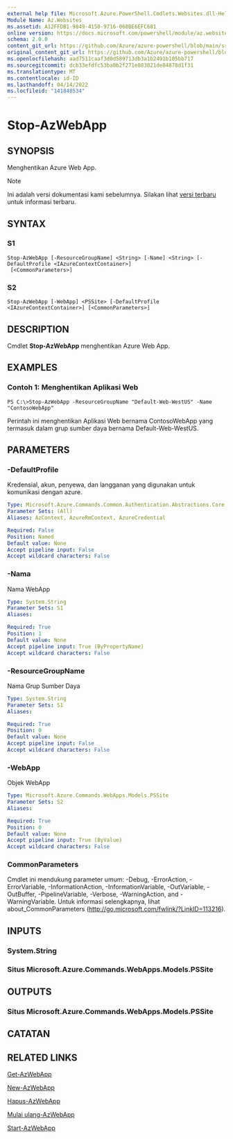 ```yaml
---
external help file: Microsoft.Azure.PowerShell.Cmdlets.Websites.dll-Help.xml
Module Name: Az.Websites
ms.assetid: A12FFDB1-9849-4150-9716-068BE6EFC681
online version: https://docs.microsoft.com/powershell/module/az.websites/stop-azwebapp
schema: 2.0.0
content_git_url: https://github.com/Azure/azure-powershell/blob/main/src/Websites/Websites/help/Stop-AzWebApp.md
original_content_git_url: https://github.com/Azure/azure-powershell/blob/main/src/Websites/Websites/help/Stop-AzWebApp.md
ms.openlocfilehash: aad7511caaf3d0d589713db3a1b2491b105bb717
ms.sourcegitcommit: dcb33efdfc53ba0b2f271e883021de84878d1f31
ms.translationtype: MT
ms.contentlocale: id-ID
ms.lasthandoff: 04/14/2022
ms.locfileid: "141848534"
---
```

# Stop-AzWebApp

## SYNOPSIS
Menghentikan Azure Web App.

> [!NOTE]
>Ini adalah versi dokumentasi kami sebelumnya. Silakan lihat [versi terbaru](/powershell/module/az.websites/stop-azwebapp) untuk informasi terbaru.

## SYNTAX

### S1
```
Stop-AzWebApp [-ResourceGroupName] <String> [-Name] <String> [-DefaultProfile <IAzureContextContainer>]
 [<CommonParameters>]
```

### S2
```
Stop-AzWebApp [-WebApp] <PSSite> [-DefaultProfile <IAzureContextContainer>] [<CommonParameters>]
```

## DESCRIPTION
Cmdlet **Stop-AzWebApp** menghentikan Azure Web App.

## EXAMPLES

### Contoh 1: Menghentikan Aplikasi Web
```
PS C:\>Stop-AzWebApp -ResourceGroupName "Default-Web-WestUS" -Name "ContosoWebApp"
```

Perintah ini menghentikan Aplikasi Web bernama ContosoWebApp yang termasuk dalam grup sumber daya bernama Default-Web-WestUS.

## PARAMETERS

### -DefaultProfile
Kredensial, akun, penyewa, dan langganan yang digunakan untuk komunikasi dengan azure.

```yaml
Type: Microsoft.Azure.Commands.Common.Authentication.Abstractions.Core.IAzureContextContainer
Parameter Sets: (All)
Aliases: AzContext, AzureRmContext, AzureCredential

Required: False
Position: Named
Default value: None
Accept pipeline input: False
Accept wildcard characters: False
```

### -Nama
Nama WebApp

```yaml
Type: System.String
Parameter Sets: S1
Aliases:

Required: True
Position: 1
Default value: None
Accept pipeline input: True (ByPropertyName)
Accept wildcard characters: False
```

### -ResourceGroupName
Nama Grup Sumber Daya

```yaml
Type: System.String
Parameter Sets: S1
Aliases:

Required: True
Position: 0
Default value: None
Accept pipeline input: False
Accept wildcard characters: False
```

### -WebApp
Objek WebApp

```yaml
Type: Microsoft.Azure.Commands.WebApps.Models.PSSite
Parameter Sets: S2
Aliases:

Required: True
Position: 0
Default value: None
Accept pipeline input: True (ByValue)
Accept wildcard characters: False
```

### CommonParameters
Cmdlet ini mendukung parameter umum: -Debug, -ErrorAction, -ErrorVariable, -InformationAction, -InformationVariable, -OutVariable, -OutBuffer, -PipelineVariable, -Verbose, -WarningAction, and -WarningVariable. Untuk informasi selengkapnya, lihat about_CommonParameters (http://go.microsoft.com/fwlink/?LinkID=113216).

## INPUTS

### System.String

### Situs Microsoft.Azure.Commands.WebApps.Models.PSSite

## OUTPUTS

### Situs Microsoft.Azure.Commands.WebApps.Models.PSSite

## CATATAN

## RELATED LINKS

[Get-AzWebApp](./Get-AzWebApp.md)

[New-AzWebApp](./New-AzWebApp.md)

[Hapus-AzWebApp](./Remove-AzWebApp.md)

[Mulai ulang-AzWebApp](./Restart-AzWebApp.md)

[Start-AzWebApp](./Start-AzWebApp.md)


